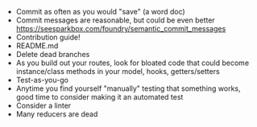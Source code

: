 - Commit as often as you would "save" (a word doc)
- Commit messages are reasonable, but could be even better https://seesparkbox.com/foundry/semantic_commit_messages
- Contribution guide!
- README.md
- Delete dead branches
- As you build out your routes, look for bloated code that could become instance/class methods in your model, hooks, getters/setters
- Test-as-you-go
- Anytime you find yourself "manually" testing that something works, good time to consider making it an automated test
- Consider a linter
- Many reducers are dead
